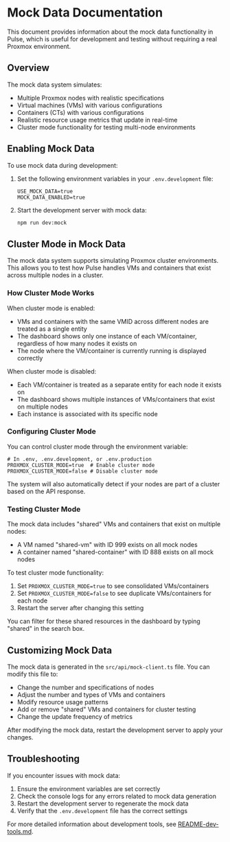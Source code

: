 # Mock Data Documentation

This document provides information about the mock data functionality in Pulse, which is useful for development and testing without requiring a real Proxmox environment.

## Overview

The mock data system simulates:
- Multiple Proxmox nodes with realistic specifications
- Virtual machines (VMs) with various configurations
- Containers (CTs) with various configurations
- Realistic resource usage metrics that update in real-time
- Cluster mode functionality for testing multi-node environments

## Enabling Mock Data

To use mock data during development:

1. Set the following environment variables in your `.env.development` file:
   ```
   USE_MOCK_DATA=true
   MOCK_DATA_ENABLED=true
   ```

2. Start the development server with mock data:
   ```bash
   npm run dev:mock
   ```

## Cluster Mode in Mock Data

The mock data system supports simulating Proxmox cluster environments. This allows you to test how Pulse handles VMs and containers that exist across multiple nodes in a cluster.

### How Cluster Mode Works

When cluster mode is enabled:
- VMs and containers with the same VMID across different nodes are treated as a single entity
- The dashboard shows only one instance of each VM/container, regardless of how many nodes it exists on
- The node where the VM/container is currently running is displayed correctly

When cluster mode is disabled:
- Each VM/container is treated as a separate entity for each node it exists on
- The dashboard shows multiple instances of VMs/containers that exist on multiple nodes
- Each instance is associated with its specific node

### Configuring Cluster Mode

You can control cluster mode through the environment variable:

```
# In .env, .env.development, or .env.production
PROXMOX_CLUSTER_MODE=true  # Enable cluster mode
PROXMOX_CLUSTER_MODE=false # Disable cluster mode
```

The system will also automatically detect if your nodes are part of a cluster based on the API response.

### Testing Cluster Mode

The mock data includes "shared" VMs and containers that exist on multiple nodes:
- A VM named "shared-vm" with ID 999 exists on all mock nodes
- A container named "shared-container" with ID 888 exists on all mock nodes

To test cluster mode functionality:

1. Set `PROXMOX_CLUSTER_MODE=true` to see consolidated VMs/containers
2. Set `PROXMOX_CLUSTER_MODE=false` to see duplicate VMs/containers for each node
3. Restart the server after changing this setting

You can filter for these shared resources in the dashboard by typing "shared" in the search box.

## Customizing Mock Data

The mock data is generated in the `src/api/mock-client.ts` file. You can modify this file to:

- Change the number and specifications of nodes
- Adjust the number and types of VMs and containers
- Modify resource usage patterns
- Add or remove "shared" VMs and containers for cluster testing
- Change the update frequency of metrics

After modifying the mock data, restart the development server to apply your changes.

## Troubleshooting

If you encounter issues with mock data:

1. Ensure the environment variables are set correctly
2. Check the console logs for any errors related to mock data generation
3. Restart the development server to regenerate the mock data
4. Verify that the `.env.development` file has the correct settings

For more detailed information about development tools, see [README-dev-tools.md](../scripts/README-dev-tools.md). 